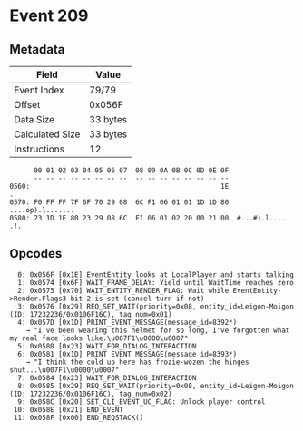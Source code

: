 # Event 209

## Metadata

| Field           | Value    |
|-----------------|----------|
| Event Index     | 79/79    |
| Offset          | 0x056F   |
| Data Size       | 33 bytes |
| Calculated Size | 33 bytes |
| Instructions    | 12       |

```
      00 01 02 03 04 05 06 07  08 09 0A 0B 0C 0D 0E 0F
      -- -- -- -- -- -- -- --  -- -- -- -- -- -- -- --
0560:                                               1E                 .
0570: F0 FF FF 7F 6F 70 29 08  6C F1 06 01 01 1D 1D 80  ....op).l.......
0580: 23 1D 1E 80 23 29 08 6C  F1 06 01 02 20 00 21 00  #...#).l.... .!.
```

## Opcodes

```
  0: 0x056F [0x1E] EventEntity looks at LocalPlayer and starts talking
  1: 0x0574 [0x6F] WAIT_FRAME_DELAY: Yield until WaitTime reaches zero
  2: 0x0575 [0x70] WAIT_ENTITY_RENDER_FLAG: Wait while EventEntity->Render.Flags3 bit 2 is set (cancel turn if not)
  3: 0x0576 [0x29] REQ_SET_WAIT(priority=0x08, entity_id=Leigon-Moigon (ID: 17232236/0x0106F16C), tag_num=0x01)
  4: 0x057D [0x1D] PRINT_EVENT_MESSAGE(message_id=8392*)
    → "I've been wearing this helmet for so long, I've forgotten what my real face looks like.\u007F1\u0000\u0007"
  5: 0x0580 [0x23] WAIT_FOR_DIALOG_INTERACTION
  6: 0x0581 [0x1D] PRINT_EVENT_MESSAGE(message_id=8393*)
    → "I think the cold up here has frozie-wozen the hinges shut...\u007F1\u0000\u0007"
  7: 0x0584 [0x23] WAIT_FOR_DIALOG_INTERACTION
  8: 0x0585 [0x29] REQ_SET_WAIT(priority=0x08, entity_id=Leigon-Moigon (ID: 17232236/0x0106F16C), tag_num=0x02)
  9: 0x058C [0x20] SET_CLI_EVENT_UC_FLAG: Unlock player control
 10: 0x058E [0x21] END_EVENT
 11: 0x058F [0x00] END_REQSTACK()
```
